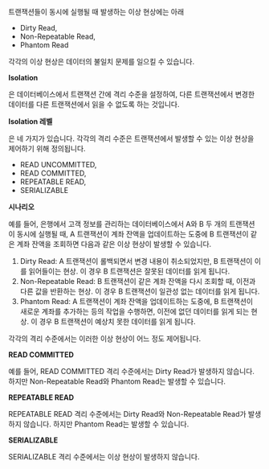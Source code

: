 트랜잭션들이 동시에 실행될 때 발생하는 이상 현상에는 아래

- Dirty Read,
- Non-Repeatable Read,
- Phantom Read

각각의 이상 현상은 데이터의 불일치 문제를 일으킬 수 있습니다.

**Isolation**

은 데이터베이스에서 트랜잭션 간에 격리 수준을 설정하여, 다른 트랜잭션에서 변경한 데이터를 다른 트랜잭션에서 읽을 수 없도록 하는 것입니다. 

**Isolation 레벨**

은 네 가지가 있습니다. 각각의 격리 수준은 트랜잭션에서 발생할 수 있는 이상 현상을 제어하기 위해 정의됩니다.

- READ UNCOMMITTED,
- READ COMMITTED,
- REPEATABLE READ,
- SERIALIZABLE

**시나리오**

예를 들어, 은행에서 고객 정보를 관리하는 데이터베이스에서 A와 B 두 개의 트랜잭션이 동시에 실행될 때, A 트랜잭션이 계좌 잔액을 업데이트하는 도중에 B 트랜잭션이 같은 계좌 잔액을 조회하면 다음과 같은 이상 현상이 발생할 수 있습니다.

1. Dirty Read: A 트랜잭션이 롤백되면서 변경 내용이 취소되었지만, B 트랜잭션이 이를 읽어들이는 현상. 이 경우 B 트랜잭션은 잘못된 데이터를 읽게 됩니다.
2. Non-Repeatable Read: B 트랜잭션이 같은 계좌 잔액을 다시 조회할 때, 이전과 다른 값을 반환하는 현상. 이 경우 B 트랜잭션이 일관성 없는 데이터를 읽게 됩니다.
3. Phantom Read: A 트랜잭션이 계좌 잔액을 업데이트하는 도중에, B 트랜잭션이 새로운 계좌를 추가하는 등의 작업을 수행하면, 이전에 없던 데이터를 읽게 되는 현상. 이 경우 B 트랜잭션이 예상치 못한 데이터를 읽게 됩니다.

각각의 격리 수준에서는 이러한 이상 현상이 어느 정도 제어됩니다. 

**READ COMMITTED**

예를 들어, READ COMMITTED 격리 수준에서는 Dirty Read가 발생하지 않습니다. 하지만 Non-Repeatable Read와 Phantom Read는 발생할 수 있습니다. 

**REPEATABLE READ**

REPEATABLE READ 격리 수준에서는 Dirty Read와 Non-Repeatable Read가 발생하지 않습니다. 하지만 Phantom Read는 발생할 수 있습니다. 

**SERIALIZABLE** 

SERIALIZABLE 격리 수준에서는 이상 현상이 발생하지 않습니다.
